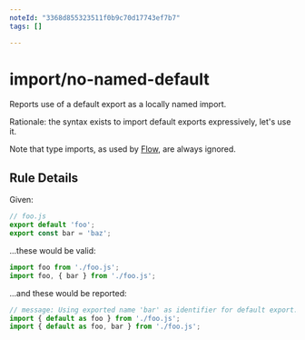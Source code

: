 ```yaml
---
noteId: "3368d855323511f0b9c70d17743ef7b7"
tags: []

---
```


# import/no-named-default

<!-- end auto-generated rule header -->

Reports use of a default export as a locally named import.

Rationale: the syntax exists to import default exports expressively, let's use it.

Note that type imports, as used by [Flow], are always ignored.

[Flow]: https://flow.org/

## Rule Details

Given:

```js
// foo.js
export default 'foo';
export const bar = 'baz';
```

...these would be valid:

```js
import foo from './foo.js';
import foo, { bar } from './foo.js';
```

...and these would be reported:

```js
// message: Using exported name 'bar' as identifier for default export.
import { default as foo } from './foo.js';
import { default as foo, bar } from './foo.js';
```
